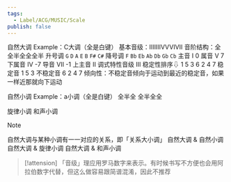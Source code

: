 ```yaml
---
tags:
  - Label/ACG/MUSIC/Scale
publish: false
---
```


自然大调
Example：C大调（全是白键）
基本音级：ⅠⅡⅢⅣⅤⅥⅦ
音阶结构：全全半全全全半
升号调 `G` `D` `A` `E` `B` `F#` `C#`
降号调 `F` `Bb` `Eb` `Ab` `Db` `Gb` `Cb`
主音 Ⅰ 0
属音 Ⅴ 7
下属音 Ⅳ -7
导音 Ⅶ -1
上主音 Ⅱ
调式特性音级 Ⅲ
稳定性排序⇩ 1 5 3 6 2 4 7
稳定音 1 5 3
不稳定音 6 2 4 7
倾向性：不稳定音倾向于运动到最近的稳定音，如果一样近那就向下运动

自然小调
Example：a小调（全是白键）
全半全 全半全全

旋律小调
和声小调

> [!note]
> 自然大调与某种小调有一一对应的关系，即「关系大小调」
> 自然大调 & 自然小调
> 自然大调 & 旋律小调
> 自然大调 & 和声小调

> [!attension]
> 「音级」理应用罗马数字来表示。有时候书写不方便也会用阿拉伯数字代替，但这么做容易跟简谱混淆，因此不推荐
